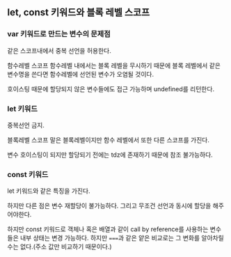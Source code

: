 ## let, const 키워드와 블록 레벨 스코프

### var 키워드로 만드는 변수의 문제점

같은 스코프내에서 중복 선언을 허용한다.

함수레벨 스코프 함수레벨 내에서는 블록 레벨을 무시하기 때문에 블록 레벨에서 같은 변수명을 쓴다면 함수레벨에 선언된 변수가 오염될 것이다.

호이스팅 때문에 할당되지 않은 변수들에도 접근 가능하며 undefined를 리턴한다.

### let 키워드

중복선언 금지.

블록레벨 스코프 말은 블록레벨이지만 함수 레벨에서 또한 다른 스코프를 가진다.

변수 호이스팅이 되지만 할당되기 전에는 tdz에 존재하기 때문에 참조 불가능하다.

### const 키워드

let 키워드와 같은 특징을 가진다.

하지만 다른 점은 변수 재할당이 불가능하다. 그리고 무조건 선언과 동시에 할당을 해주어야한다.

하지만 const 키워드로 객체나 혹은 배열과 같이 call by reference를 사용하는 변수들은 내부 상태는 변경 가능하다. 하지만 `===`과 같은 얕은 비교로는 그 변화를 알아차릴수는 없다.(주소 값만 비교하기 때문이다.)



